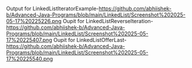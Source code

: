 Output for LinkedListIteratorExample-https://github.com/abhiishek-b/Advanced-Java-Programs/blob/main/LinkedList/Screenshot%202025-05-17%20225226.png
Oupit for LinkedListReverseIteration-https://github.com/abhiishek-b/Advanced-Java-Programs/blob/main/LinkedList/Screenshot%202025-05-17%20225407.png
Oupit for LinkedListOfferLast-https://github.com/abhiishek-b/Advanced-Java-Programs/blob/main/LinkedList/Screenshot%202025-05-17%20225540.png
